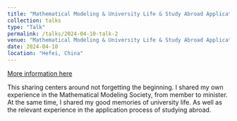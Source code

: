 ```yaml
---
title: "Mathematical Modeling & University Life & Study Abroad Application Experience Sharing"
collection: talks
type: "Talk"
permalink: /talks/2024-04-10-talk-2
venue: "Mathematical Modeling & University Life & Study Abroad Application Experience Sharing"
date: 2024-04-10
location: "Hefei, China"
---
```


[More information here](http://example2.com)

This sharing centers around not forgetting the beginning. I shared my own experience in the Mathematical Modeling Society, from member to minister. At the same time, I shared my good memories of university life. As well as the relevant experience in the application process of studying abroad.
